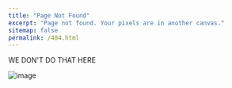 ```yaml
---
title: "Page Not Found"
excerpt: "Page not found. Your pixels are in another canvas."
sitemap: false
permalink: /404.html
---
```


WE DON'T DO THAT HERE

![image](https://github.com/namdodayne/blog/assets/57885184/ca42c737-4443-4114-bb15-0eb3e1acd591)
